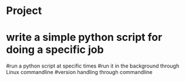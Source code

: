 # Project
# write a simple python script for doing a specific job
#run a python script at specific times
#run it in the background through Linux commandline
#version handling through commandline

